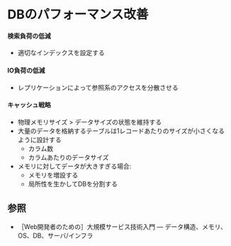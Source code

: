 # DBのパフォーマンス改善
#### 検索負荷の低減
- 適切なインデックスを設定する

#### IO負荷の低減
- レプリケーションによって参照系のアクセスを分散させる

#### キャッシュ戦略
- 物理メモリサイズ > データサイズの状態を維持する
- 大量のデータを格納するテーブルは1レコードあたりのサイズが小さくなるように設計する
  - カラム数
  - カラムあたりのデータサイズ
- メモリに対してデータが大きすぎる場合:
  - メモリを増設する
  - 局所性を生かしてDBを分割する

## 参照
- ［Web開発者のための］大規模サービス技術入門 ― データ構造、メモリ、OS、DB、サーバ/インフラ

